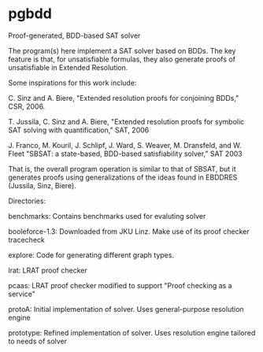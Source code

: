 # pgbdd
Proof-generated, BDD-based SAT solver

The program(s) here implement a SAT solver based on BDDs.  The key
feature is that, for unsatisfiable formulas, they also generate proofs
of unsatisfiable in Extended Resolution.

Some inspirations for this work include:

C. Sinz and A. Biere, "Extended resolution proofs for conjoining
BDDs," CSR, 2006.

T. Jussila, C. Sinz and A. Biere, "Extended resolution proofs for
symbolic SAT solving with quantification," SAT, 2006

J. Franco, M. Kouril, J. Schlipf, J. Ward, S. Weaver, M. Dransfeld,
and W. Fleet "SBSAT: a state-based, BDD-based satisfiability solver,"
SAT 2003

That is, the overall program operation is similar to that of SBSAT,
but it generates proofs using generalizations of the ideas found in
EBDDRES (Jussila, Sinz, Biere).

Directories:

benchmarks:
	Contains benchmarks used for evaluting solver

booleforce-1.3:
	Downloaded from JKU Linz.  Make use of its proof checker tracecheck

explore:
	Code for generating different graph types.

lrat:
	LRAT proof checker

pcaas:
	LRAT proof checker modified to support "Proof checking as a service"

protoA:
	Initial implementation of solver.  Uses general-purpose resolution engine

prototype:
	Refined implementation of solver.  Uses resolution engine
	tailored to needs of solver

